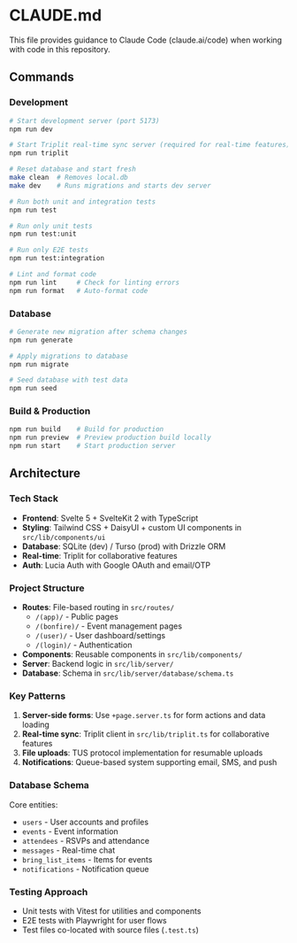 # CLAUDE.md

This file provides guidance to Claude Code (claude.ai/code) when working with code in this repository.

## Commands

### Development
```bash
# Start development server (port 5173)
npm run dev

# Start Triplit real-time sync server (required for real-time features)
npm run triplit

# Reset database and start fresh
make clean  # Removes local.db
make dev    # Runs migrations and starts dev server

# Run both unit and integration tests
npm run test

# Run only unit tests
npm run test:unit

# Run only E2E tests
npm run test:integration

# Lint and format code
npm run lint     # Check for linting errors
npm run format   # Auto-format code
```

### Database
```bash
# Generate new migration after schema changes
npm run generate

# Apply migrations to database
npm run migrate

# Seed database with test data
npm run seed
```

### Build & Production
```bash
npm run build    # Build for production
npm run preview  # Preview production build locally
npm run start    # Start production server
```

## Architecture

### Tech Stack
- **Frontend**: Svelte 5 + SvelteKit 2 with TypeScript
- **Styling**: Tailwind CSS + DaisyUI + custom UI components in `src/lib/components/ui`
- **Database**: SQLite (dev) / Turso (prod) with Drizzle ORM
- **Real-time**: Triplit for collaborative features
- **Auth**: Lucia Auth with Google OAuth and email/OTP

### Project Structure
- **Routes**: File-based routing in `src/routes/`
  - `/(app)/` - Public pages
  - `/(bonfire)/` - Event management pages
  - `/(user)/` - User dashboard/settings
  - `/(login)/` - Authentication
- **Components**: Reusable components in `src/lib/components/`
- **Server**: Backend logic in `src/lib/server/`
- **Database**: Schema in `src/lib/server/database/schema.ts`

### Key Patterns
1. **Server-side forms**: Use `+page.server.ts` for form actions and data loading
2. **Real-time sync**: Triplit client in `src/lib/triplit.ts` for collaborative features
3. **File uploads**: TUS protocol implementation for resumable uploads
4. **Notifications**: Queue-based system supporting email, SMS, and push

### Database Schema
Core entities:
- `users` - User accounts and profiles
- `events` - Event information
- `attendees` - RSVPs and attendance
- `messages` - Real-time chat
- `bring_list_items` - Items for events
- `notifications` - Notification queue

### Testing Approach
- Unit tests with Vitest for utilities and components
- E2E tests with Playwright for user flows
- Test files co-located with source files (`.test.ts`)